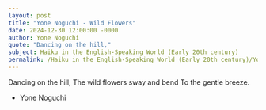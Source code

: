 ```yaml
---
layout: post
title: "Yone Noguchi - Wild Flowers"
date: 2024-12-30 12:00:00 -0000
author: Yone Noguchi
quote: "Dancing on the hill,"
subject: Haiku in the English-Speaking World (Early 20th century)
permalink: /Haiku in the English-Speaking World (Early 20th century)/Yone Noguchi/Yone Noguchi - Wild Flowers
---
```


Dancing on the hill,
The wild flowers sway and bend
To the gentle breeze.

- Yone Noguchi
